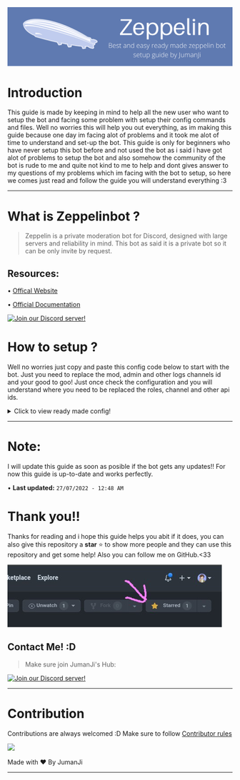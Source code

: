![Banner](Assets/ZeppelinBot.png)
# Introduction
This guide is made by keeping in mind to help all the new user who want to setup the bot and facing some problem with setup their config commands and files. Well no worries this will help you out everything, as im making this guide because one day im facing alot of problems and it took me alot of time to understand and set-up the bot. This guide is only for beginners who have never setup this bot before and not used the bot as i said i have got alot of problems to setup the bot and also somehow the community of the bot is rude to me and quite not kind to me to help and dont gives answer to my questions of my problems which im facing with the bot to setup, so here we comes just read and follow the guide you will understand everything :3

---

# What is Zeppelinbot ?
> Zeppelin is a private moderation bot for Discord, designed with large servers and reliability in mind. This bot as said it is a private bot so it can be only invite by request.

## Resources:
• [Offical Website](https://zeppelin.gg/)

• [Official Documentation](https://zeppelin.gg/doc)

[![Join our Discord server!](https://invidget.switchblade.xyz/9bCGvGw5rT)](http://discord.gg/9bCGvGw5rT)

# How to setup ?
Well no worries just copy and paste this config code below to start with the bot. Just you need to replace the mod, admin and other logs channels id and your good to goo! Just once check the configuration and you will understand where you need to be replaced the roles, channel and other api ids.

<details>
  <summary>Click to view ready made config!</summary>

```yaml
prefix: '!' 

levels:
  "Admin role id": 100 #admin role
  "Mod role id": 50  #Mod role

plugins:

  #Phisherman
  phisherman:
    config:
      api_key: "your key"

  #Reminders
  reminders:
    replaceDefaultOverrides: true
    overrides:
      - level: '>=50'
        config:
          can_use: true

  #Mod Actions
  mod_actions:
    config:
      dm_on_kick: true
      dm_on_ban: true
      dm_on_warn: true
      message_on_warn: true
      message_on_kick: true
      message_on_ban: true
      message_channel: null
      warn_message: '**You have been warned in {guildName} for:** {reason}!!'
      kick_message: '**You have been kicked from {guildName}.** **Reason given:** {reason}'
      ban_message: '**You have been banned from {guildName}.** **Reason given:** {reason}'
      tempban_message: >-
        **You have been banned from {guildName} for {banTime}.** **Reason
        given:** {reason}
      alert_on_rejoin: false
      alert_channel: null
      warn_notify_enabled: false
      warn_notify_threshold: 5
      warn_notify_message: |-
        The user already has **{priorWarnings}** warnings!
        Please check their prior cases and assess whether or not to warn anyways.
        Proceed with the warning?
      ban_delete_message_days: 1
      can_note: false
      can_warn: false
      can_mute: false
      can_kick: false
      can_ban: false
      can_unban: false
      can_view: false
      can_addcase: false
      can_massunban: false
      can_massban: false
      can_massmute: false
      can_hidecase: false
      can_deletecase: false
      can_act_as_other: false
      create_cases_for_manual_actions: true
    overrides:
      - level: '>=50'
        config:
           can_deletecase: true
           can_note: true
           can_warn: true
           can_mute: true
           can_kick: true
           can_ban: true
           can_unban: true
           can_view: true
           can_addcase: true
      - level: '>=100'
        config:
          can_massunban: true
          can_massban: true
          can_massmute: true
          can_hidecase: true
          can_act_as_other: true

  #Slowmode
  slowmode:
    config:
      use_native_slowmode: true
      can_manage: false
      is_affected: true
    overrides:
    - level: '>=50'
      config:
        can_manage: true
        is_affected: false

  #Utility
  utility:
    config:
      can_roles: false
      can_level: false
      can_search: false
      can_clean: false
      can_info: false
      can_server: false
      can_inviteinfo: false
      can_channelinfo: false
      can_messageinfo: false
      can_userinfo: true
      can_roleinfo: false
      can_emojiinfo: false
      can_snowflake: false
      can_reload_guild: false
      can_nickname: false
      can_ping: false
      can_source: false
      can_vcmove: false
      can_vckick: false
      can_help: false
      can_about: false
      can_context: false
      can_jumbo: false
      jumbo_size: 128
      can_avatar: false
      info_on_single_result: true
      autojoin_threads: true
    overrides:
      - level: '>=50'
        config:
          can_roles: true
          can_level: true
          can_search: true
          can_clean: true
          can_info: true
          can_server: true
          can_inviteinfo: true
          can_channelinfo: true
          can_messageinfo: true
          can_userinfo: true
          can_roleinfo: true
          can_emojiinfo: true
          can_snowflake: true
          can_nickname: true
          can_vcmove: true
          can_vckick: true
          can_help: true
          can_context: true
          can_jumbo: true
          can_avatar: true
          can_source: true
      - level: '>=100'
        config:
          can_reload_guild: true
          can_ping: true
          can_about: true

  #Logs
  logs:
    config:
    
      #channels:
        #'log channel id here': #log channel id here 
          #exclude: [] #exclude nothing, include everythinh

      format:
        timestamp: ""
        MEMBER_NOTE: "{timestamp} \U0001F58A Note added on {userMention(user)} by {userMention(mod)}"
        MEMBER_WARN: '{timestamp} ⚠️ {userMention(member)} was warned by {userMention(mod)}'
        MEMBER_MUTE: "{timestamp} \U0001F507 {userMention(user)} was muted indefinitely by {userMention(mod)}"
        MEMBER_TIMED_MUTE: "{timestamp} \U0001F507 {userMention(user)} was muted for **{time}** by {userMention(mod)}"
        MEMBER_UNMUTE: "{timestamp} \U0001F50A {userMention(user)} was unmuted by {userMention(mod)}"
        MEMBER_TIMED_UNMUTE: "{timestamp} \U0001F50A {userMention(user)} was scheduled to be unmuted in **{time}** by {userMention(mod)}"
        MEMBER_MUTE_EXPIRED: "{timestamp} \U0001F50A {userMention(member)}'s mute expired"
        MEMBER_KICK: "{timestamp} \U0001F462 {userMention(user)} was kicked by {userMention(mod)}"
        MEMBER_BAN: "{timestamp} \U0001F528 {userMention(user)} was banned by {userMention(mod)}"
        MEMBER_UNBAN: "{timestamp} \U0001F513 User (`{userId}`) was unbanned by {userMention(mod)}"
        MEMBER_FORCEBAN: "{timestamp} \U0001F528 User (`{userId}`) was forcebanned by {userMention(mod)}"
        MEMBER_SOFTBAN: "{timestamp} \U0001F528 {userMention(member)} was softbanned by {userMention(mod)}"
        MEMBER_JOIN: "{timestamp} \U0001F4E5 {new} {userMention(member)} joined (created {account_age} ago)"
        MEMBER_LEAVE: "{timestamp} \U0001F4E4 {userMention(member)} left the server"
        MEMBER_ROLE_ADD: "{timestamp} \U0001F511 {userMention(member)} received roles: **{roles}**"
        MEMBER_ROLE_REMOVE: "{timestamp} \U0001F511 {userMention(member)} lost roles: **{roles}**"
        MEMBER_ROLE_CHANGES: "{timestamp} \U0001F511 {userMention(member)} had role changes: received **{addedRoles}**, lost **{removedRoles}**"
        MEMBER_NICK_CHANGE: >-
          {timestamp} ✏ {userMention(member)}: nickname changed from **{oldNick}**
          to **{newNick}**
        MEMBER_USERNAME_CHANGE: >-
          {timestamp} ✏ {userMention(user)}: username changed from **{oldName}**
          to **{newName}**
        MEMBER_RESTORE: "{timestamp} \U0001F4BF Restored {restoredData} for {userMention(member)} on rejoin"
        MEMBER_TIMED_BAN: "{timestamp} \U0001F528 {userMention(user)} was tempbanned by {userMention(mod)} for {banTime}"
        MEMBER_TIMED_UNBAN: "{timestamp} \U0001F513 User (`{userId}`) was automatically unbanned by {userMention(mod)} after a tempban for {banTime}"
        CHANNEL_CREATE: "{timestamp} \U0001F58A Channel {channelMention(channel)} was created"
        CHANNEL_DELETE: "{timestamp} \U0001F5D1 Channel {channelMention(channel)} was deleted"
        CHANNEL_UPDATE: |-
          {timestamp} ✏ Channel {channelMention(newChannel)} was edited. Changes:
          {differenceString}
        THREAD_CREATE: "{timestamp} \U0001F58A Thread {channelMention(thread)} was created in channel <#{thread.parentId}>"
        THREAD_DELETE: "{timestamp} \U0001F5D1 Thread {channelMention(thread)} was deleted/archived from channel <#{thread.parentId}>"
        THREAD_UPDATE: |-
          {timestamp} ✏ Thread {channelMention(newThread)} was edited. Changes:
          {differenceString}
        ROLE_CREATE: "{timestamp} \U0001F58A Role **{role.name}** (`{role.id}`) was created"
        ROLE_DELETE: "{timestamp} \U0001F58A Role **{role.name}** (`{role.id}`) was deleted"
        ROLE_UPDATE: "{timestamp} \U0001F58A Role **{newRole.name}** (`{newRole.id}`) was edited. Changes:\n{differenceString}"
        MESSAGE_EDIT: >-
          {timestamp} ✏ {userMention(user)} edited their message (`{after.id}`) in
          {channelMention(channel)}:

          **Before:**{messageSummary(before)}**After:**{messageSummary(after)}
        MESSAGE_DELETE: "{timestamp} \U0001F5D1 Message (`{message.id}`) from {userMention(user)} deleted in {channelMention(channel)} (originally posted at **{messageDate}**):{messageSummary(message)}"
        MESSAGE_DELETE_BULK: "{timestamp} \U0001F5D1 **{count}** messages by {authorIds} deleted in {channelMention(channel)} ({archiveUrl})"
        MESSAGE_DELETE_BARE: "{timestamp} \U0001F5D1 Message (`{messageId}`) deleted in {channelMention(channel)} (no more info available)"
        MESSAGE_DELETE_AUTO: "{timestamp} \U0001F5D1 Auto-deleted message (`{message.id}`) from {userMention(user)} in {channelMention(channel)} (originally posted at **{messageDate}**):{messageSummary(message)}"
        VOICE_CHANNEL_JOIN: "{timestamp} \U0001F399 \U0001F535 {userMention(member)} joined {channelMention(channel)}"
        VOICE_CHANNEL_MOVE: "{timestamp} \U0001F399 ↔ {userMention(member)} moved from {channelMention(oldChannel)} to {channelMention(newChannel)}"
        VOICE_CHANNEL_LEAVE: "{timestamp} \U0001F399 \U0001F534 {userMention(member)} left {channelMention(channel)}"
        VOICE_CHANNEL_FORCE_MOVE: "{timestamp} \U0001F399 ✍ {userMention(member)} was moved from **{oldChannel.name}** to **{newChannel.name}** by {userMention(mod)}"
        VOICE_CHANNEL_FORCE_DISCONNECT: "{timestamp} \U0001F399 \U0001F6AB {userMention(member)} was forcefully disconnected from **{oldChannel.name}** by {userMention(mod)}"
        STAGE_INSTANCE_CREATE: "{timestamp} \U0001F4E3 Stage Instance `{stageInstance.topic}` was created in Stage Channel <#{stageChannel.id}>"
        STAGE_INSTANCE_DELETE: "{timestamp} \U0001F4E3 Stage Instance `{stageInstance.topic}` was deleted in Stage Channel <#{stageChannel.id}>"
        STAGE_INSTANCE_UPDATE: "{timestamp} \U0001F4E3 Stage Instance `{newStageInstance.topic}` was edited in Stage Channel <#{stageChannel.id}>. Changes:\n{differenceString}"
        EMOJI_CREATE: >-
          {timestamp} {emoji.mention} Emoji **{emoji.name}** (`{emoji.id}`) was
          created
        EMOJI_DELETE: "{timestamp} \U0001F44B Emoji **{emoji.name}** (`{emoji.id}`) was deleted"
        EMOJI_UPDATE: >-
          {timestamp} {newEmoji.mention} Emoji **{newEmoji.name}**
          (`{newEmoji.id}`) was updated. Changes:

          {differenceString}
        STICKER_CREATE: "{timestamp} \U0001F5BC️ Sticker `{sticker.name} ({sticker.id})` was created. Description: `{sticker.description}` Format: {emoji.format}"
        STICKER_DELETE: "{timestamp} \U0001F5BC️ Sticker `{sticker.name} ({sticker.id})` was deleted."
        STICKER_UPDATE: "{timestamp} \U0001F5BC️ Sticker `{newSticker.name} ({sticker.id})` was updated. Changes:\n{differenceString}"
        COMMAND: "{timestamp} \U0001F916 {userMention(member)} used command in {channelMention(channel)}:\n`{command}`"
        MESSAGE_SPAM_DETECTED: "{timestamp} \U0001F6D1 {userMention(member)} spam detected in {channelMention(channel)}: {description} (more than {limit} in {interval}s)\n{archiveUrl}"
        OTHER_SPAM_DETECTED: "{timestamp} \U0001F6D1 {userMention(member)} spam detected: {description} (more than {limit} in {interval}s)"
        CENSOR: "{timestamp} \U0001F6D1 Censored message (`{message.id}`) from {userMention(user)} in {channelMention(channel)}: {reason}:\n```{messageText}```"
        CLEAN: "{timestamp} \U0001F6BF {userMention(mod)} cleaned **{count}** message(s) in {channelMention(channel)}\n{archiveUrl}"
        CASE_CREATE: >-
          {timestamp} ✏ {userMention(mod)} manually created new **{caseType}**
          case (#{caseNum})
        CASE_DELETE: >-
          {timestamp} ✂️ **Case #{case.case_number}** was deleted by
          {userMention(mod)}
        MASSUNBAN: '{timestamp} ⚒ {userMention(mod)} mass-unbanned {count} users'
        MASSBAN: '{timestamp} ⚒ {userMention(mod)} massbanned {count} users'
        MASSMUTE: "{timestamp} \U0001F4E2\U0001F6AB {userMention(mod)} massmuted {count} users"
        MEMBER_JOIN_WITH_PRIOR_RECORDS: >-
          {timestamp} ⚠ {userMention(member)} joined with prior records. Recent
          cases:
 
          {recentCaseSummary}
        CASE_UPDATE: >-
          {timestamp} ✏ {userMention(mod)} updated case #{caseNumber} ({caseType})
          with note:

          ```{note}```
        MEMBER_MUTE_REJOIN: '{timestamp} ⚠ Reapplied active mute for {userMention(member)} on rejoin'
        SCHEDULED_MESSAGE: >-
          {timestamp} ⏰ {userMention(author)} scheduled a message to be posted to
          {channelMention(channel)} on {datetime}
        SCHEDULED_REPEATED_MESSAGE: >-
          {timestamp} ⏰ {userMention(author)} scheduled a message to be posted to
          {channelMention(channel)} on {datetime}, repeated {repeatDetails}
        REPEATED_MESSAGE: >-
          {timestamp} ⏰ {userMention(author)} scheduled a message to be posted to
          {channelMention(channel)} {repeatDetails}
        POSTED_SCHEDULED_MESSAGE: "{timestamp} \U0001F4E8 Posted scheduled message (`{messageId}`) to {channelMention(channel)} as scheduled by {userMention(author)}"
        BOT_ALERT: '{timestamp} ⚠ **BOT ALERT:** {tmplEval(body)}'
        DM_FAILED: "{timestamp} \U0001F6A7 Failed to send DM ({source}) to {userMention(user)}"
        AUTOMOD_ACTION: "{timestamp} \U0001F916 Automod rule **{rule}** triggered by {userMention(users)}\n{matchSummary}\nActions taken: **{actionsTaken}**"
        SET_ANTIRAID_USER: '{timestamp} ⚔ {userMention(user)} set anti-raid to **{level}**'
        SET_ANTIRAID_AUTO: '{timestamp} ⚔ Anti-raid automatically set to **{level}**'
        
      ping_user: false
      allow_user_mentions: false
      timestamp_format: '[<t:]X[>]'
      include_embed_timestamp: true

  #Mutes
  mutes:
    config:
      mute_role: 'mute role id here'
      move_to_voice_channel: null
      kick_from_voice_channel: false
      dm_on_mute: true
      dm_on_update: true
      message_on_mute: true
      message_on_update: true
      message_channel: null
      mute_message: 'You have been muted on {guildName} server | Reason given: **{reason}**. If you continue your behaviour you may get an permanent ban!'
      timed_mute_message: >-
        You have been muted on {guildName} server for {time} | Reason given:
        **{reason}**. If you continue your behaviour you may get an permanent ban!
      update_mute_message: 'Your mute on {guildName} server has been updated to {time}.'
      remove_roles_on_mute: false
      restore_roles_on_mute: false
      can_view_list: false
      can_cleanup: false
    overrides:
      - level: '>=50'
        config:
          can_view_list: true
      - level: '>=100'
        config:
          can_cleanup: true

  #Tags
  tags:
    config:
      delete_with_command: true
      user_tag_cooldown: null
      global_tag_cooldown: null
      user_cooldown: null
      allow_mentions: false
      global_cooldown: null
      auto_delete_command: false
      categories: {}
      can_create: false
      can_use: false
      can_list: false
    overrides:
      - level: '>=50'
        config:
          can_use: true
          can_create: true
          can_list: true

  #Automod
  automod:
    config:
      rules:

        #Filter
        badwords:
          enabled: true
          triggers:
          - match_words:
              words: ['fuck', 'sex', 'blowjob', 'pussy', 'fxck', 'shemale', 'sluts', 'motherfucker', 'porn', 'セックス', 'くそ', 'ポルノ', 'seks', 'lucah', 'persetan']
              case_sensitive: false
              only_full_words: true
          actions:
            clean: true
            reply:
              text: 
                content: "<@{user.id}> Please kindly watch your language and keep a good environment in the server! :3"
              auto_delete: 4s
            warn:
              reason: 'Swearing!'

        #Thread
        autothread:
          enabled: false
          allow_further_rules: true
          triggers:
          - any_message: {}
          actions:
            start_thread:
              auto_archive: 1d
              name: "{user.username} your disccusion chat!"
              private: false
              limit_per_channel: 20
            clean: false

        #Phisherman
        filter_scam_links:
          enabled: true
          triggers:
            - match_links:
                phisherman:
                  include_suspected: true # It's recommended to keep this enabled to catch new scam domains quickly
                  include_verified: true
          actions:
            log: true
            clean: true
            reply:
              text:
                content: "<@{user.id}> Scam links detected by Phisherman"
              auto_delete: 6s
            #kick:
              #reason: |-
                #Scam links detected by Phisherman

    #Overrides
    overrides:

    #AutoThreads Enabled for the below channel
    - channel: "channel-id here" #channel id where u want to create your thread!
      config:
        rules:
          autothread:
            enabled: true

    #Automods wont trigger for admin & mod
    - level: '>=50'
      config:
        rules:
          badwords:
            enabled: false
          #autothread:
            #enabled: false
          #filter_scam_links:
            #enabled: false

```
</details>

---

# Note:
I will update this guide as soon as posible if the bot gets any updates!!
For now this guide is up-to-date and works perfectly.

• **Last updated:** `27/07/2022 - 12:48 AM`

# Thank you!!
Thanks for reading and i hope this guide helps you abit if it does, you can also give this repository a **star** ⭐ to show more people and they can use this repository and get some help! Also you can follow me on GitHub.<33

![startbanner](Assets/IMG_20220721_202937_054.jpg)

## Contact Me! :D
> Make sure join JumanJi's Hub:

[![Join our Discord server!](https://invidget.switchblade.xyz/fjAhHH6CFh)](https://discord.gg/fjAhHH6CFh)

---


# Contribution

Contributions are always welcomed :D Make sure to follow [Contributor rules](Contributor.md)

<a href="https://github.com/JumanJionGitHub/Zeppelinbot-Setup-Guide/graphs/contributors">
  <img src="https://contributors-img.web.app/image?repo=JumanJionGitHub/Zeppelinbot-Setup-Guide" />
</a>

Made with :heart: By JumanJi

---
